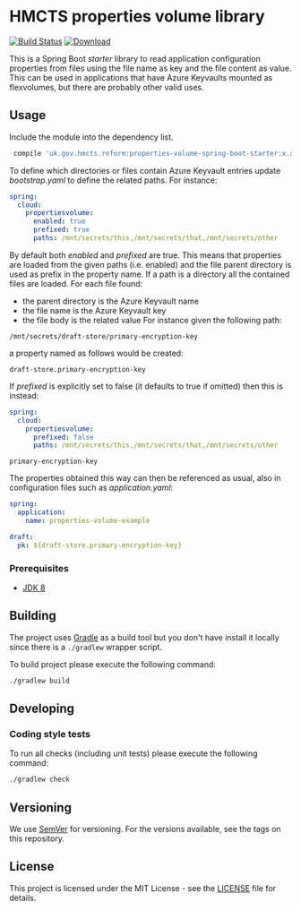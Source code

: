 # HMCTS properties volume library

[![Build Status](https://travis-ci.com/hmcts/properties-volume-spring-boot-starter.svg?branch=master)](https://travis-ci.com/hmcts/properties-volume-spring-boot-starter)
[ ![Download](https://api.bintray.com/packages/hmcts/hmcts-maven/properties-volume-spring-boot-starter/images/download.svg) ](https://bintray.com/hmcts/hmcts-maven/properties-volume-spring-boot-starter/_latestVersion)

This is a Spring Boot _starter_ library to read application configuration properties from files using the file name as key 
and the file content as value. This can be used in applications that have Azure Keyvaults mounted as flexvolumes, but there 
are probably other valid uses.


## Usage
Include the module into the dependency list.
```groovy
 compile 'uk.gov.hmcts.reform:properties-volume-spring-boot-starter:x.x.x'
```

To define which directories or files contain Azure Keyvault entries update *bootstrap.yaml* to define the related paths.
For instance:
```yaml
spring:
  cloud:
    propertiesvolume:
      enabled: true
      prefixed: true
      paths: /mnt/secrets/this,/mnt/secrets/that,/mnt/secrets/other
```
By default both _enabled_ and _prefixed_ are true. This means that properties are
loaded from the given paths (i.e. enabled) and the file parent directory is used 
as prefix in the property name. 
If a path is a directory all the contained files are loaded.
For each file found:
- the parent directory is the Azure Keyvault name
- the file name is the Azure Keyvault key 
- the file body is the related value 
For instance given the following path:
```
/mnt/secrets/draft-store/primary-encryption-key
```
a property named as follows would be created:

```
draft-store.primary-encryption-key
```

If _prefixed_ is explicitly set to false (it defaults to true if omitted) then this is instead:
```yaml
spring:
  cloud:
    propertiesvolume:
      prefixed: false
      paths: /mnt/secrets/this,/mnt/secrets/that,/mnt/secrets/other
```
```
primary-encryption-key
```

The properties obtained this way can then be referenced as usual, also in configuration files such as 
_application.yaml_:

```yaml
spring:
  application:
    name: properties-volume-example

draft:
  pk: ${draft-store.primary-encryption-key}

```

### Prerequisites

- [JDK 8](https://www.oracle.com/java)


## Building

The project uses [Gradle](https://gradle.org) as a build tool but you don't have install it locally since there is a
`./gradlew` wrapper script.  

To build project please execute the following command:

```bash
./gradlew build
```

## Developing

### Coding style tests

To run all checks (including unit tests) please execute the following command:

```bash
./gradlew check
```

## Versioning

We use [SemVer](http://semver.org/) for versioning.
For the versions available, see the tags on this repository.

## License

This project is licensed under the MIT License - see the [LICENSE](LICENSE) file for details.
